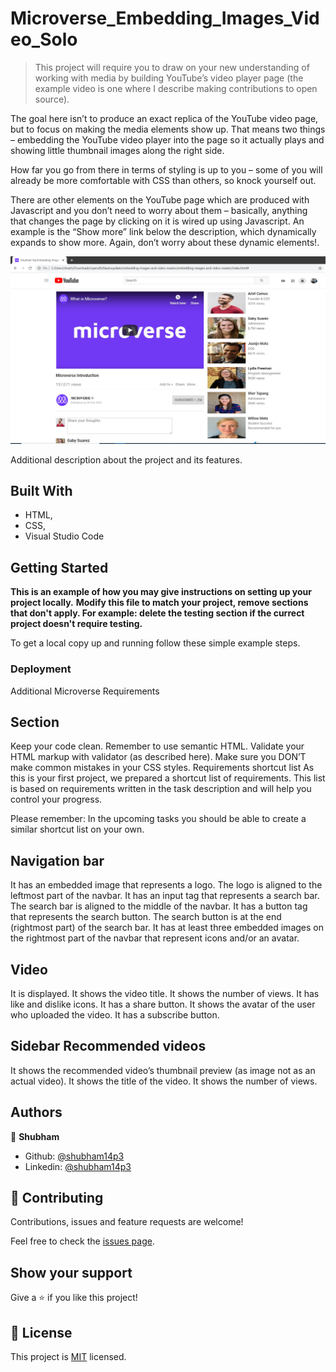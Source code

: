 # Microverse_Embedding_Images_Video_Solo

> This project will require you to draw on your new understanding of working with media by building YouTube’s video player page (the example video is one where I describe making contributions to open source).

The goal here isn’t to produce an exact replica of the YouTube video page, but to focus on making the media elements show up. That means two things – embedding the YouTube video player into the page so it actually plays and showing little thumbnail images along the right side.

How far you go from there in terms of styling is up to you – some of you will already be more comfortable with CSS than others, so knock yourself out.

There are other elements on the YouTube page which are produced with Javascript and you don’t need to worry about them – basically, anything that changes the page by clicking on it is wired up using Javascript. An example is the “Show more” link below the description, which dynamically expands to show more. Again, don’t worry about these dynamic elements!.

![screenshot](./app_screenshot.png)

Additional description about the project and its features.

## Built With

- HTML,
- CSS,
- Visual Studio Code


## Getting Started

**This is an example of how you may give instructions on setting up your project locally.**
**Modify this file to match your project, remove sections that don't apply. For example: delete the testing section if the currect project doesn't require testing.**


To get a local copy up and running follow these simple example steps.

### Deployment

<p>
Additional Microverse Requirements

## Section
Keep your code clean.
Remember to use semantic HTML.
Validate your HTML markup with validator (as described here).
Make sure you DON’T make common mistakes in your CSS styles.
Requirements shortcut list
As this is your first project, we prepared a shortcut list of requirements. This list is based on requirements written in the task description and will help you control your progress.

Please remember: In the upcoming tasks you should be able to create a similar shortcut list on your own.

## Navigation bar
It has an embedded image that represents a logo.
The logo is aligned to the leftmost part of the navbar.
It has an input tag that represents a search bar.
The search bar is aligned to the middle of the navbar.
It has a button tag that represents the search button.
The search button is at the end (rightmost part) of the search bar.
It has at least three embedded images on the rightmost part of the navbar that represent icons and/or an avatar.

## Video
It is displayed.
It shows the video title.
It shows the number of views.
It has like and dislike icons.
It has a share button.
It shows the avatar of the user who uploaded the video.
It has a subscribe button.

## Sidebar Recommended videos
It shows the recommended video’s thumbnail preview (as image not as an actual video).
It shows the title of the video.
It shows the number of views.

</P>


## Authors

👤 **Shubham**

- Github: [@shubham14p3](https://github.com/shubham14p3/)
- Linkedin: [@shubham14p3](https://linkedin.com/shubham14p3)

## 🤝 Contributing

Contributions, issues and feature requests are welcome!

Feel free to check the [issues page](https://github.com/shubham14p3/Microverse_Embedding_Images_Video_Solo/issues).

## Show your support

Give a ⭐️ if you like this project!


## 📝 License

This project is [MIT](lic.url) licensed.
